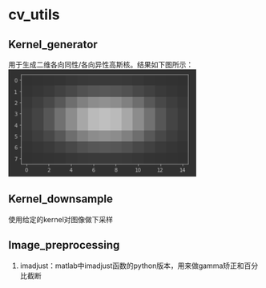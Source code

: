 # cv_utils
## Kernel_generator
用于生成二维各向同性/各向异性高斯核。结果如下图所示：
![img.png](img.png)

## Kernel_downsample
使用给定的kernel对图像做下采样

## Image_preprocessing
1. imadjust：matlab中imadjust函数的python版本，用来做gamma矫正和百分比截断